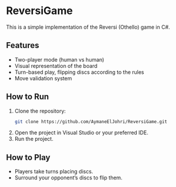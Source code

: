 # ReversiGame

This is a simple implementation of the Reversi (Othello) game in C#.

## Features
- Two-player mode (human vs human)
- Visual representation of the board
- Turn-based play, flipping discs according to the rules
- Move validation system

## How to Run
1. Clone the repository:
    ```bash
    git clone https://github.com/AymaneElJohri/ReversiGame.git
    ```
2. Open the project in Visual Studio or your preferred IDE.
3. Run the project.

## How to Play
- Players take turns placing discs.
- Surround your opponent’s discs to flip them.
